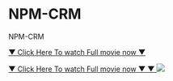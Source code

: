 # NPM-CRM
NPM-CRM

<a href="https://t.co/MCcMChtVq4">▼ Click Here To watch Full movie now ▼ </a>

<a href="https://t.co/MCcMChtVq4">▼ Click Here To watch Full movie now ▼ </a>
<a href="https://t.co/MCcMChtVq4">▼ <img src="http://i.imgur.com/jW0tLSE.gif"></img> </a>



